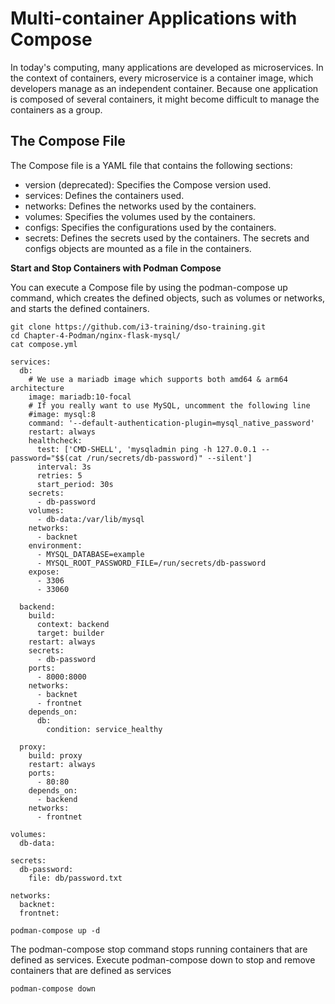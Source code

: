# Multi-container Applications with Compose


In today's computing, many applications are developed as microservices. In the context of containers, every microservice is a container image, which developers manage as an independent container. Because one application is composed of several containers, it might become difficult to manage the containers as a group.

## The Compose File
The Compose file is a YAML file that contains the following sections:
- version (deprecated): Specifies the Compose version used.
- services: Defines the containers used.
- networks: Defines the networks used by the containers.
- volumes: Specifies the volumes used by the containers.
- configs: Specifies the configurations used by the containers.
- secrets: Defines the secrets used by the containers.
The secrets and configs objects are mounted as a file in the containers.

**Start and Stop Containers with Podman Compose** 

You can execute a Compose file by using the podman-compose up command, which creates the
defined objects, such as volumes or networks, and starts the defined containers.
```
git clone https://github.com/i3-training/dso-training.git
cd Chapter-4-Podman/nginx-flask-mysql/
cat compose.yml
```

```
services:
  db:
    # We use a mariadb image which supports both amd64 & arm64 architecture
    image: mariadb:10-focal
    # If you really want to use MySQL, uncomment the following line
    #image: mysql:8
    command: '--default-authentication-plugin=mysql_native_password'
    restart: always
    healthcheck:
      test: ['CMD-SHELL', 'mysqladmin ping -h 127.0.0.1 --password="$$(cat /run/secrets/db-password)" --silent']
      interval: 3s
      retries: 5
      start_period: 30s
    secrets:
      - db-password
    volumes:
      - db-data:/var/lib/mysql
    networks:
      - backnet
    environment:
      - MYSQL_DATABASE=example
      - MYSQL_ROOT_PASSWORD_FILE=/run/secrets/db-password
    expose:
      - 3306
      - 33060

  backend:
    build:
      context: backend
      target: builder
    restart: always
    secrets:
      - db-password
    ports:
      - 8000:8000
    networks:
      - backnet
      - frontnet
    depends_on:
      db:
        condition: service_healthy

  proxy:
    build: proxy
    restart: always
    ports:
      - 80:80
    depends_on: 
      - backend
    networks:
      - frontnet

volumes:
  db-data:

secrets:
  db-password:
    file: db/password.txt

networks:
  backnet:
  frontnet:
```


```
podman-compose up -d
```

The podman-compose stop command stops running containers that are defined as services.
Execute podman-compose down to stop and remove containers that are defined as services

```
podman-compose down
```
